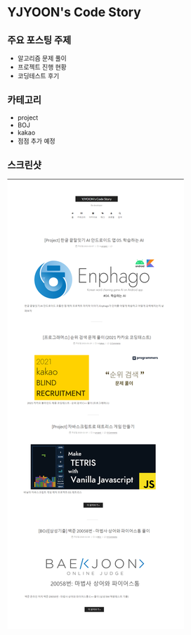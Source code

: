 # YJYOON's Code Story

## 주요 포스팅 주제
- 알고리즘 문제 풀이
- 프로젝트 진행 현황
- 코딩테스트 후기

## 카테고리
- project
- BOJ
- kakao
- 점점 추가 예정

## 스크린샷
![0](/assets/images/readme.png)
